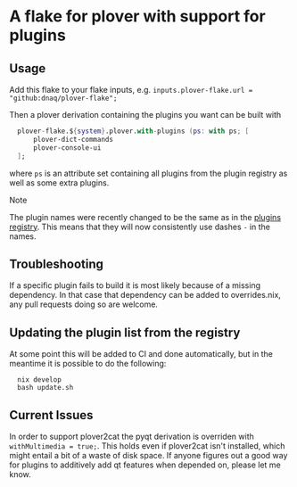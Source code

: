 # A flake for plover with support for plugins

## Usage

Add this flake to your flake inputs, e.g. `inputs.plover-flake.url = "github:dnaq/plover-flake";`

Then a plover derivation containing the plugins you want can be built with
```nix
  plover-flake.${system}.plover.with-plugins (ps: with ps; [
      plover-dict-commands
      plover-console-ui
  ];
```
where `ps` is an attribute set containing all plugins from the plugin registry
as well as some extra plugins.

> [!NOTE]
> The plugin names were recently changed to be the same as in the [plugins registry](https://github.com/openstenoproject/plover_plugins_registry). This means that they will now consistently use dashes `-` in the names.

## Troubleshooting

If a specific plugin fails to build it is most likely because of a missing
dependency. In that case that dependency can be added to overrides.nix,
any pull requests doing so are welcome.

## Updating the plugin list from the registry

At some point this will be added to CI and done automatically, but in
the meantime it is possible to do the following:

```
  nix develop
  bash update.sh
```

## Current Issues

In order to support plover2cat the pyqt derivation is overriden with `withMultimedia = true;`.
This holds even if plover2cat isn't installed, which might entail a bit of a waste of disk space.
If anyone figures out a good way for plugins to additively add qt features when depended on, please let me know.
